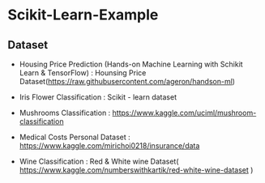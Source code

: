 # Scikit-Learn-Example

## Dataset
- Housing Price Prediction (Hands-on Machine Learning with Schikit Learn & TensorFlow) : Hounsing Price Dataset(https://raw.githubusercontent.com/ageron/handson-ml)

- Iris Flower Classification : Scikit - learn dataset

- Mushrooms Classification : https://www.kaggle.com/uciml/mushroom-classification

- Medical Costs Personal Dataset : https://www.kaggle.com/mirichoi0218/insurance/data

- Wine Classification : Red & White wine Dataset( https://www.kaggle.com/numberswithkartik/red-white-wine-dataset )
